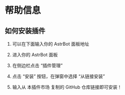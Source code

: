 # 帮助信息

## 如何安装插件

1. 可以在下面输入你的 AstrBot 面板地址
   
2. 进入你的 AstrBot 面板 

3. 在侧边栏点击 “插件管理”
   
4. 点击 “安装” 按钮，在弹窗中选择 “从链接安装”
   
5. 输入从 本插件市场 复制的 GitHub 仓库链接即可安装！